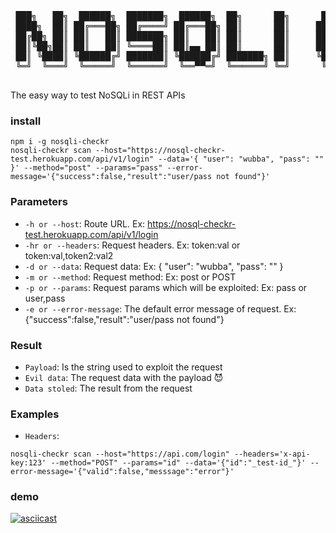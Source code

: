 <center>
  <pre>
 ███╗   ██╗  ██████╗  ███████╗  ██████╗  ██╗      ██╗      ██████╗ ██╗  ██╗ ███████╗  ██████╗ ██╗  ██╗ ██████╗  
 ████╗  ██║ ██╔═══██╗ ██╔════╝ ██╔═══██╗ ██║      ██║     ██╔════╝ ██║  ██║ ██╔════╝ ██╔════╝ ██║ ██╔╝ ██╔══██╗ 
 ██╔██╗ ██║ ██║   ██║ ███████╗ ██║   ██║ ██║      ██║     ██║      ███████║ █████╗   ██║      █████╔╝  ██████╔╝ 
 ██║╚██╗██║ ██║   ██║ ╚════██║ ██║▄▄ ██║ ██║      ██║     ██║      ██╔══██║ ██╔══╝   ██║      ██╔═██╗  ██╔══██╗ 
 ██║ ╚████║ ╚██████╔╝ ███████║ ╚██████╔╝ ███████╗ ██║     ╚██████╗ ██║  ██║ ███████╗ ╚██████╗ ██║  ██╗ ██║  ██║ 
 ╚═╝  ╚═══╝  ╚═════╝  ╚══════╝  ╚══▀▀═╝  ╚══════╝ ╚═╝      ╚═════╝ ╚═╝  ╚═╝ ╚══════╝  ╚═════╝ ╚═╝  ╚═╝ ╚═╝  ╚═╝ 
  </pre>
</center>
The easy way to test NoSQLi in REST APIs

### install
```
npm i -g nosqli-checkr
nosqli-checkr scan --host="https://nosql-checkr-test.herokuapp.com/api/v1/login" --data='{ "user": "wubba", "pass": "" }' --method="post" --params="pass" --error-message='{"success":false,"result":"user/pass not found"}'
```

### Parameters

- `-h or --host`: Route URL. Ex: https://nosql-checkr-test.herokuapp.com/api/v1/login
- `-hr or --headers`: Request headers. Ex: token:val or token:val,token2:val2
- `-d or --data`: Request data: Ex: { "user": "wubba", "pass": "" }
- `-m or --method`: Request method: Ex: post or POST
- `-p or --params`: Request params which will be exploited: Ex: pass or user,pass
- `-e or --error-message`: The default error message of request. Ex: {"success":false,"result":"user/pass not found"}

### Result

- `Payload`: Is the string used to exploit the request
- `Evil data`: The request data with the payload 😈
- `Data stoled`: The result from the request

### Examples

- `Headers`: 
```
nosqli-checkr scan --host="https://api.com/login" --headers='x-api-key:123' --method="POST" --params="id" --data='{"id":"_test-id_"}' --error-message='{"valid":false,"messsage":"error"}'
```

### demo
[![asciicast](https://asciinema.org/a/246152.svg)](https://asciinema.org/a/246152)
